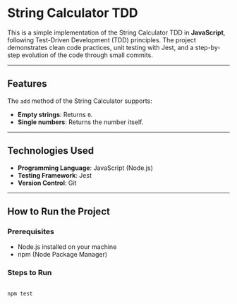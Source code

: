 # String Calculator TDD

This is a simple implementation of the String Calculator TDD in **JavaScript**, following Test-Driven Development (TDD) principles. The project demonstrates clean code practices, unit testing with Jest, and a step-by-step evolution of the code through small commits.

---

## Features

The `add` method of the String Calculator supports:
- **Empty strings**: Returns `0`.
- **Single numbers**: Returns the number itself.

---

## Technologies Used

- **Programming Language**: JavaScript (Node.js)
- **Testing Framework**: Jest
- **Version Control**: Git

---

## How to Run the Project

### Prerequisites

- Node.js installed on your machine
- npm (Node Package Manager)

### Steps to Run

```bash

npm test

```
